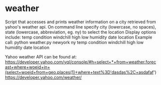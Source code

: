 # weather
Script that accesses and prints weather information on a city retrieved from yahoo's weather api. 
On command line specify city (lowercase, no spaces), state (lowercase, abbreviation, eg. ny) to select the location
Display options include: temp condition windchill high low humidity date location
Example call: python weather.py newyork ny temp condition windchill high low humidity date location

Yahoo weather API can be found at:
https://developer.yahoo.com/yql/console/#h=select+*+from+weather.forecast+where+woeid+in+(select+woeid+from+geo.places(1)+where+text%3D'dasdas%2C+asdafaf')
https://developer.yahoo.com/weather/
